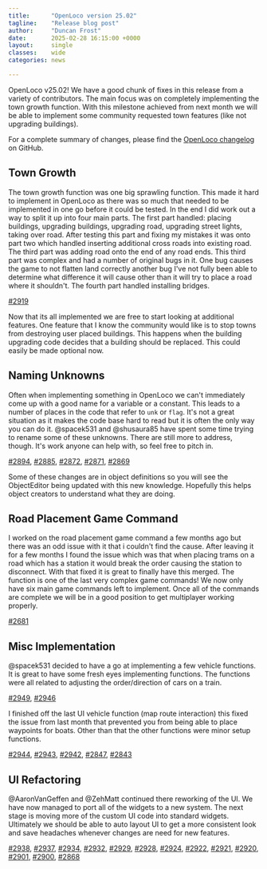```yaml
---
title:      "OpenLoco version 25.02"
tagline:    "Release blog post"
author:     "Duncan Frost"
date:       2025-02-28 16:15:00 +0000
layout:     single
classes:    wide
categories: news

---
```


OpenLoco v25.02! We have a good chunk of fixes in this release from a variety of contributors. The
main focus was on completely implementing the town growth function. With this milestone achieved
from next month we will be able to implement some community requested town features (like not
upgrading buildings).

For a complete summary of changes, please find the
[OpenLoco changelog](https://github.com/OpenLoco/OpenLoco/releases/tag/v25.02) on GitHub.

## Town Growth

The town growth function was one big sprawling function. This made it hard to implement in
OpenLoco as there was so much that needed to be implemented in one go before it could be tested.
In the end I did work out a way to split it up into four main parts. The first part handled:
placing buildings, upgrading buildings, upgrading road, upgrading street lights, taking over
road. After testing this part and fixing my mistakes it was onto part two which handled inserting
additional cross roads into existing road. The third part was adding road onto the end of any road
ends. This third part was complex and had a number of original bugs in it. One bug causes the game
to not flatten land correctly another bug I've not fully been able to determine what difference it
will cause other than it will try to place a road where it shouldn't. The fourth part handled
installing bridges.

[#2919](https://github.com/OpenLoco/OpenLoco/pull/2919)

Now that its all implemented we are free to start looking at additional features. One feature that
I know the community would like is to stop towns from destroying user placed buildings. This
happens when the building upgrading code decides that a building should be replaced. This could
easily be made optional now.

## Naming Unknowns

Often when implementing something in OpenLoco we can't immediately come up with a good name for a
variable or a constant. This leads to a number of places in the code that refer to `unk` or
`flag`. It's not a great situation as it makes the code base hard to read but it is often the only
way you can do it. @spacek531 and @shusaura85 have spent some time trying to rename some of these
unknowns. There are still more to address, though. It's work anyone can help with, so feel free to
pitch in.

[#2894](https://github.com/OpenLoco/OpenLoco/pull/2894), 
[#2885](https://github.com/OpenLoco/OpenLoco/pull/2885), 
[#2872](https://github.com/OpenLoco/OpenLoco/pull/2872), 
[#2871](https://github.com/OpenLoco/OpenLoco/pull/2871), 
[#2869](https://github.com/OpenLoco/OpenLoco/pull/2869)

Some of these changes are in object definitions so you will see the ObjectEditor being updated with
this new knowledge. Hopefully this helps object creators to understand what they are doing.

## Road Placement Game Command

I worked on the road placement game command a few months ago but there was an odd issue with it
that i couldn't find the cause. After leaving it for a few months I found the issue which was that
when placing trams on a road which has a station it would break the order causing the station to
disconnect. With that fixed it is great to finally have this merged. The function is one of the last
very complex game commands! We now only have six main game commands left to implement. Once all of
the commands are complete we will be in a good position to get multiplayer working properly.

[#2681](https://github.com/OpenLoco/OpenLoco/pull/2681)

## Misc Implementation

@spacek531 decided to have a go at implementing a few vehicle functions. It is great to have some
fresh eyes implementing functions. The functions were all related to adjusting the order/direction
of cars on a train.

[#2949](https://github.com/OpenLoco/OpenLoco/pull/2949),
[#2946](https://github.com/OpenLoco/OpenLoco/pull/2946)

I finished off the last UI vehicle function (map route interaction) this fixed the issue from last
month that prevented you from being able to place waypoints for boats. Other than that the other
functions were minor setup functions.

[#2944](https://github.com/OpenLoco/OpenLoco/pull/2944),
[#2943](https://github.com/OpenLoco/OpenLoco/pull/2943),
[#2942](https://github.com/OpenLoco/OpenLoco/pull/2942),
[#2847](https://github.com/OpenLoco/OpenLoco/pull/2847),
[#2843](https://github.com/OpenLoco/OpenLoco/pull/2843)

## UI Refactoring

@AaronVanGeffen and @ZehMatt continued there reworking of the UI. We have now managed to port all
of the widgets to a new system. The next stage is moving more of the custom UI code into standard
widgets. Ultimately we should be able to auto layout UI to get a more consistent look and save
headaches whenever changes are need for new features.

[#2938](https://github.com/OpenLoco/OpenLoco/pull/2938),
[#2937](https://github.com/OpenLoco/OpenLoco/pull/2937),
[#2934](https://github.com/OpenLoco/OpenLoco/pull/2934),
[#2932](https://github.com/OpenLoco/OpenLoco/pull/2932),
[#2929](https://github.com/OpenLoco/OpenLoco/pull/2929),
[#2928](https://github.com/OpenLoco/OpenLoco/pull/2928),
[#2924](https://github.com/OpenLoco/OpenLoco/pull/2924),
[#2922](https://github.com/OpenLoco/OpenLoco/pull/2922),
[#2921](https://github.com/OpenLoco/OpenLoco/pull/2921),
[#2920](https://github.com/OpenLoco/OpenLoco/pull/2920),
[#2901](https://github.com/OpenLoco/OpenLoco/pull/2901),
[#2900](https://github.com/OpenLoco/OpenLoco/pull/2900),
[#2868](https://github.com/OpenLoco/OpenLoco/pull/2868)
